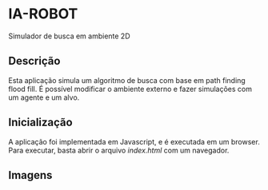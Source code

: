 # IA-ROBOT
Simulador de busca em ambiente 2D

## Descrição
Esta aplicação simula um algoritmo de busca com base em path finding flood fill. É possível modificar o ambiente externo e fazer simulações com um agente e um alvo.

## Inicialização
A aplicação foi implementada em Javascript, e é executada em um browser. Para executar, basta abrir o arquivo *index.html* com um navegador.

## Imagens

